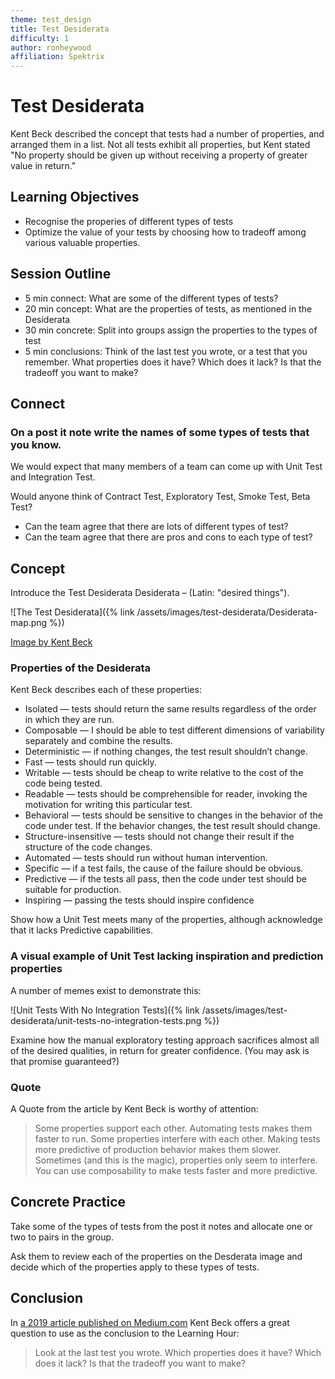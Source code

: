 ```yaml
---
theme: test_design
title: Test Desiderata
difficulty: 1
author: ronheywood
affiliation: Spektrix
---
```


# Test Desiderata
Kent Beck described the concept that tests had a number of properties, and arranged them in a list.
Not all tests exhibit all properties, but Kent stated "No property should be given up without receiving a property of greater value in return."

## Learning Objectives
* Recognise the properies of different types of tests
* Optimize the value of your tests by choosing how to tradeoff among various valuable properties.

## Session Outline

* 5 min connect: What are some of the different types of tests?
* 20 min concept: What are the properties of tests, as mentioned in the Desiderata
* 30 min concrete: Split into groups assign the properties to the types of test
* 5 min conclusions: Think of the last test you wrote, or a test that you remember. What properties does it have? Which does it lack? Is that the tradeoff you want to make?

## Connect 

### On a post it note write the names of some types of tests that you know.

We would expect that many members of a team can come up with Unit Test and Integration Test. 

Would anyone think of Contract Test, Exploratory Test, Smoke Test, Beta Test?

* Can the team agree that there are lots of different types of test?
* Can the team agree that there are pros and cons to each type of test?

## Concept
Introduce the Test Desiderata
Desiderata – (Latin: "desired things").

![The Test Desiderata]({% link /assets/images/test-desiderata/Desiderata-map.png %})

[Image by Kent Beck](https://kentbeck.github.io/TestDesiderata/)

### Properties of the Desiderata
Kent Beck describes each of these properties:
* Isolated — tests should return the same results regardless of the order in which they are run.
* Composable — I should be able to test different dimensions of variability separately and combine the results.
* Deterministic — if nothing changes, the test result shouldn’t change.
* Fast — tests should run quickly.
* Writable — tests should be cheap to write relative to the cost of the code being tested.
* Readable — tests should be comprehensible for reader, invoking the motivation for writing this particular test.
* Behavioral — tests should be sensitive to changes in the behavior of the code under test. If the behavior changes, the test result should change.
* Structure-insensitive — tests should not change their result if the structure of the code changes.
* Automated — tests should run without human intervention.
* Specific — if a test fails, the cause of the failure should be obvious.
* Predictive — if the tests all pass, then the code under test should be suitable for production.
* Inspiring — passing the tests should inspire confidence

Show how a Unit Test meets many of the properties, although acknowledge that it lacks Predictive capabilities.

### A visual example of Unit Test lacking inspiration and prediction properties
A number of memes exist to demonstrate this:

![Unit Tests With No Integration Tests]({% link /assets/images/test-desiderata/unit-tests-no-integration-tests.png %})

Examine how the manual exploratory testing approach sacrifices almost all of the desired qualities, 
in return for greater confidence. (You may ask is that promise guaranteed?)

### Quote
A Quote from the article by Kent Beck is worthy of attention:

> Some properties support each other. Automating tests makes them faster to run.
> Some properties interfere with each other. Making tests more predictive of production behavior makes them slower.
> Sometimes (and this is the magic), properties only seem to interfere. You can use composability to make tests faster and more predictive.

## Concrete Practice
Take some of the types of tests from the post it notes and allocate one or two to pairs in the group.

Ask them to review each of the properties on the Desderata image and decide which of the properties apply to these types of tests.

## Conclusion
In [a 2019 article published on Medium.com](https://medium.com/@kentbeck_7670/test-desiderata-94150638a4b3) Kent Beck offers a great question to use as the conclusion to the Learning Hour:
> Look at the last test you wrote. Which properties does it have? Which does it lack? Is that the tradeoff you want to make?
